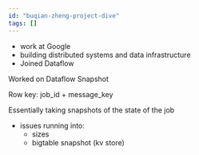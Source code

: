 ```yaml
---
id: "buqian-zheng-project-dive"
tags: []
---
```


- work at Google
- building distributed systems and data infrastructure
- Joined Dataflow

Worked on Dataflow Snapshot

Row key: job_id + message_key

Essentially taking snapshots of the state of the job

- issues running into:
  - sizes
  - bigtable snapshot (kv store)
